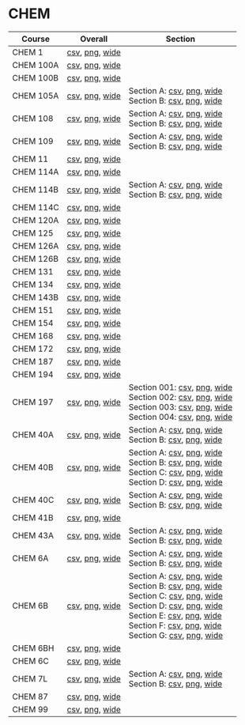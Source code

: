 # CHEM

| Course | Overall | Section |
| ------ | ------- | ------- |
| CHEM 1 | [csv](https://github.com/UCSD-Historical-Enrollment-Data/2023Winter/blob/main/overall/CHEM%201.csv), [png](https://raw.githubusercontent.com/UCSD-Historical-Enrollment-Data/2023Winter/main/plot_overall/CHEM%201.png), [wide](https://raw.githubusercontent.com/UCSD-Historical-Enrollment-Data/2023Winter/main/plot_overall_wide/CHEM%201.png) |  |
| CHEM 100A | [csv](https://github.com/UCSD-Historical-Enrollment-Data/2023Winter/blob/main/overall/CHEM%20100A.csv), [png](https://raw.githubusercontent.com/UCSD-Historical-Enrollment-Data/2023Winter/main/plot_overall/CHEM%20100A.png), [wide](https://raw.githubusercontent.com/UCSD-Historical-Enrollment-Data/2023Winter/main/plot_overall_wide/CHEM%20100A.png) |  |
| CHEM 100B | [csv](https://github.com/UCSD-Historical-Enrollment-Data/2023Winter/blob/main/overall/CHEM%20100B.csv), [png](https://raw.githubusercontent.com/UCSD-Historical-Enrollment-Data/2023Winter/main/plot_overall/CHEM%20100B.png), [wide](https://raw.githubusercontent.com/UCSD-Historical-Enrollment-Data/2023Winter/main/plot_overall_wide/CHEM%20100B.png) |  |
| CHEM 105A | [csv](https://github.com/UCSD-Historical-Enrollment-Data/2023Winter/blob/main/overall/CHEM%20105A.csv), [png](https://raw.githubusercontent.com/UCSD-Historical-Enrollment-Data/2023Winter/main/plot_overall/CHEM%20105A.png), [wide](https://raw.githubusercontent.com/UCSD-Historical-Enrollment-Data/2023Winter/main/plot_overall_wide/CHEM%20105A.png) | Section A: [csv](https://github.com/UCSD-Historical-Enrollment-Data/2023Winter/blob/main/section/CHEM%20105A_A.csv), [png](https://raw.githubusercontent.com/UCSD-Historical-Enrollment-Data/2023Winter/main/plot_section/CHEM%20105A_A.png), [wide](https://raw.githubusercontent.com/UCSD-Historical-Enrollment-Data/2023Winter/main/plot_section_wide/CHEM%20105A_A.png)<br>Section B: [csv](https://github.com/UCSD-Historical-Enrollment-Data/2023Winter/blob/main/section/CHEM%20105A_B.csv), [png](https://raw.githubusercontent.com/UCSD-Historical-Enrollment-Data/2023Winter/main/plot_section/CHEM%20105A_B.png), [wide](https://raw.githubusercontent.com/UCSD-Historical-Enrollment-Data/2023Winter/main/plot_section_wide/CHEM%20105A_B.png) |
| CHEM 108 | [csv](https://github.com/UCSD-Historical-Enrollment-Data/2023Winter/blob/main/overall/CHEM%20108.csv), [png](https://raw.githubusercontent.com/UCSD-Historical-Enrollment-Data/2023Winter/main/plot_overall/CHEM%20108.png), [wide](https://raw.githubusercontent.com/UCSD-Historical-Enrollment-Data/2023Winter/main/plot_overall_wide/CHEM%20108.png) | Section A: [csv](https://github.com/UCSD-Historical-Enrollment-Data/2023Winter/blob/main/section/CHEM%20108_A.csv), [png](https://raw.githubusercontent.com/UCSD-Historical-Enrollment-Data/2023Winter/main/plot_section/CHEM%20108_A.png), [wide](https://raw.githubusercontent.com/UCSD-Historical-Enrollment-Data/2023Winter/main/plot_section_wide/CHEM%20108_A.png)<br>Section B: [csv](https://github.com/UCSD-Historical-Enrollment-Data/2023Winter/blob/main/section/CHEM%20108_B.csv), [png](https://raw.githubusercontent.com/UCSD-Historical-Enrollment-Data/2023Winter/main/plot_section/CHEM%20108_B.png), [wide](https://raw.githubusercontent.com/UCSD-Historical-Enrollment-Data/2023Winter/main/plot_section_wide/CHEM%20108_B.png) |
| CHEM 109 | [csv](https://github.com/UCSD-Historical-Enrollment-Data/2023Winter/blob/main/overall/CHEM%20109.csv), [png](https://raw.githubusercontent.com/UCSD-Historical-Enrollment-Data/2023Winter/main/plot_overall/CHEM%20109.png), [wide](https://raw.githubusercontent.com/UCSD-Historical-Enrollment-Data/2023Winter/main/plot_overall_wide/CHEM%20109.png) | Section A: [csv](https://github.com/UCSD-Historical-Enrollment-Data/2023Winter/blob/main/section/CHEM%20109_A.csv), [png](https://raw.githubusercontent.com/UCSD-Historical-Enrollment-Data/2023Winter/main/plot_section/CHEM%20109_A.png), [wide](https://raw.githubusercontent.com/UCSD-Historical-Enrollment-Data/2023Winter/main/plot_section_wide/CHEM%20109_A.png)<br>Section B: [csv](https://github.com/UCSD-Historical-Enrollment-Data/2023Winter/blob/main/section/CHEM%20109_B.csv), [png](https://raw.githubusercontent.com/UCSD-Historical-Enrollment-Data/2023Winter/main/plot_section/CHEM%20109_B.png), [wide](https://raw.githubusercontent.com/UCSD-Historical-Enrollment-Data/2023Winter/main/plot_section_wide/CHEM%20109_B.png) |
| CHEM 11 | [csv](https://github.com/UCSD-Historical-Enrollment-Data/2023Winter/blob/main/overall/CHEM%2011.csv), [png](https://raw.githubusercontent.com/UCSD-Historical-Enrollment-Data/2023Winter/main/plot_overall/CHEM%2011.png), [wide](https://raw.githubusercontent.com/UCSD-Historical-Enrollment-Data/2023Winter/main/plot_overall_wide/CHEM%2011.png) |  |
| CHEM 114A | [csv](https://github.com/UCSD-Historical-Enrollment-Data/2023Winter/blob/main/overall/CHEM%20114A.csv), [png](https://raw.githubusercontent.com/UCSD-Historical-Enrollment-Data/2023Winter/main/plot_overall/CHEM%20114A.png), [wide](https://raw.githubusercontent.com/UCSD-Historical-Enrollment-Data/2023Winter/main/plot_overall_wide/CHEM%20114A.png) |  |
| CHEM 114B | [csv](https://github.com/UCSD-Historical-Enrollment-Data/2023Winter/blob/main/overall/CHEM%20114B.csv), [png](https://raw.githubusercontent.com/UCSD-Historical-Enrollment-Data/2023Winter/main/plot_overall/CHEM%20114B.png), [wide](https://raw.githubusercontent.com/UCSD-Historical-Enrollment-Data/2023Winter/main/plot_overall_wide/CHEM%20114B.png) | Section A: [csv](https://github.com/UCSD-Historical-Enrollment-Data/2023Winter/blob/main/section/CHEM%20114B_A.csv), [png](https://raw.githubusercontent.com/UCSD-Historical-Enrollment-Data/2023Winter/main/plot_section/CHEM%20114B_A.png), [wide](https://raw.githubusercontent.com/UCSD-Historical-Enrollment-Data/2023Winter/main/plot_section_wide/CHEM%20114B_A.png)<br>Section B: [csv](https://github.com/UCSD-Historical-Enrollment-Data/2023Winter/blob/main/section/CHEM%20114B_B.csv), [png](https://raw.githubusercontent.com/UCSD-Historical-Enrollment-Data/2023Winter/main/plot_section/CHEM%20114B_B.png), [wide](https://raw.githubusercontent.com/UCSD-Historical-Enrollment-Data/2023Winter/main/plot_section_wide/CHEM%20114B_B.png) |
| CHEM 114C | [csv](https://github.com/UCSD-Historical-Enrollment-Data/2023Winter/blob/main/overall/CHEM%20114C.csv), [png](https://raw.githubusercontent.com/UCSD-Historical-Enrollment-Data/2023Winter/main/plot_overall/CHEM%20114C.png), [wide](https://raw.githubusercontent.com/UCSD-Historical-Enrollment-Data/2023Winter/main/plot_overall_wide/CHEM%20114C.png) |  |
| CHEM 120A | [csv](https://github.com/UCSD-Historical-Enrollment-Data/2023Winter/blob/main/overall/CHEM%20120A.csv), [png](https://raw.githubusercontent.com/UCSD-Historical-Enrollment-Data/2023Winter/main/plot_overall/CHEM%20120A.png), [wide](https://raw.githubusercontent.com/UCSD-Historical-Enrollment-Data/2023Winter/main/plot_overall_wide/CHEM%20120A.png) |  |
| CHEM 125 | [csv](https://github.com/UCSD-Historical-Enrollment-Data/2023Winter/blob/main/overall/CHEM%20125.csv), [png](https://raw.githubusercontent.com/UCSD-Historical-Enrollment-Data/2023Winter/main/plot_overall/CHEM%20125.png), [wide](https://raw.githubusercontent.com/UCSD-Historical-Enrollment-Data/2023Winter/main/plot_overall_wide/CHEM%20125.png) |  |
| CHEM 126A | [csv](https://github.com/UCSD-Historical-Enrollment-Data/2023Winter/blob/main/overall/CHEM%20126A.csv), [png](https://raw.githubusercontent.com/UCSD-Historical-Enrollment-Data/2023Winter/main/plot_overall/CHEM%20126A.png), [wide](https://raw.githubusercontent.com/UCSD-Historical-Enrollment-Data/2023Winter/main/plot_overall_wide/CHEM%20126A.png) |  |
| CHEM 126B | [csv](https://github.com/UCSD-Historical-Enrollment-Data/2023Winter/blob/main/overall/CHEM%20126B.csv), [png](https://raw.githubusercontent.com/UCSD-Historical-Enrollment-Data/2023Winter/main/plot_overall/CHEM%20126B.png), [wide](https://raw.githubusercontent.com/UCSD-Historical-Enrollment-Data/2023Winter/main/plot_overall_wide/CHEM%20126B.png) |  |
| CHEM 131 | [csv](https://github.com/UCSD-Historical-Enrollment-Data/2023Winter/blob/main/overall/CHEM%20131.csv), [png](https://raw.githubusercontent.com/UCSD-Historical-Enrollment-Data/2023Winter/main/plot_overall/CHEM%20131.png), [wide](https://raw.githubusercontent.com/UCSD-Historical-Enrollment-Data/2023Winter/main/plot_overall_wide/CHEM%20131.png) |  |
| CHEM 134 | [csv](https://github.com/UCSD-Historical-Enrollment-Data/2023Winter/blob/main/overall/CHEM%20134.csv), [png](https://raw.githubusercontent.com/UCSD-Historical-Enrollment-Data/2023Winter/main/plot_overall/CHEM%20134.png), [wide](https://raw.githubusercontent.com/UCSD-Historical-Enrollment-Data/2023Winter/main/plot_overall_wide/CHEM%20134.png) |  |
| CHEM 143B | [csv](https://github.com/UCSD-Historical-Enrollment-Data/2023Winter/blob/main/overall/CHEM%20143B.csv), [png](https://raw.githubusercontent.com/UCSD-Historical-Enrollment-Data/2023Winter/main/plot_overall/CHEM%20143B.png), [wide](https://raw.githubusercontent.com/UCSD-Historical-Enrollment-Data/2023Winter/main/plot_overall_wide/CHEM%20143B.png) |  |
| CHEM 151 | [csv](https://github.com/UCSD-Historical-Enrollment-Data/2023Winter/blob/main/overall/CHEM%20151.csv), [png](https://raw.githubusercontent.com/UCSD-Historical-Enrollment-Data/2023Winter/main/plot_overall/CHEM%20151.png), [wide](https://raw.githubusercontent.com/UCSD-Historical-Enrollment-Data/2023Winter/main/plot_overall_wide/CHEM%20151.png) |  |
| CHEM 154 | [csv](https://github.com/UCSD-Historical-Enrollment-Data/2023Winter/blob/main/overall/CHEM%20154.csv), [png](https://raw.githubusercontent.com/UCSD-Historical-Enrollment-Data/2023Winter/main/plot_overall/CHEM%20154.png), [wide](https://raw.githubusercontent.com/UCSD-Historical-Enrollment-Data/2023Winter/main/plot_overall_wide/CHEM%20154.png) |  |
| CHEM 168 | [csv](https://github.com/UCSD-Historical-Enrollment-Data/2023Winter/blob/main/overall/CHEM%20168.csv), [png](https://raw.githubusercontent.com/UCSD-Historical-Enrollment-Data/2023Winter/main/plot_overall/CHEM%20168.png), [wide](https://raw.githubusercontent.com/UCSD-Historical-Enrollment-Data/2023Winter/main/plot_overall_wide/CHEM%20168.png) |  |
| CHEM 172 | [csv](https://github.com/UCSD-Historical-Enrollment-Data/2023Winter/blob/main/overall/CHEM%20172.csv), [png](https://raw.githubusercontent.com/UCSD-Historical-Enrollment-Data/2023Winter/main/plot_overall/CHEM%20172.png), [wide](https://raw.githubusercontent.com/UCSD-Historical-Enrollment-Data/2023Winter/main/plot_overall_wide/CHEM%20172.png) |  |
| CHEM 187 | [csv](https://github.com/UCSD-Historical-Enrollment-Data/2023Winter/blob/main/overall/CHEM%20187.csv), [png](https://raw.githubusercontent.com/UCSD-Historical-Enrollment-Data/2023Winter/main/plot_overall/CHEM%20187.png), [wide](https://raw.githubusercontent.com/UCSD-Historical-Enrollment-Data/2023Winter/main/plot_overall_wide/CHEM%20187.png) |  |
| CHEM 194 | [csv](https://github.com/UCSD-Historical-Enrollment-Data/2023Winter/blob/main/overall/CHEM%20194.csv), [png](https://raw.githubusercontent.com/UCSD-Historical-Enrollment-Data/2023Winter/main/plot_overall/CHEM%20194.png), [wide](https://raw.githubusercontent.com/UCSD-Historical-Enrollment-Data/2023Winter/main/plot_overall_wide/CHEM%20194.png) |  |
| CHEM 197 | [csv](https://github.com/UCSD-Historical-Enrollment-Data/2023Winter/blob/main/overall/CHEM%20197.csv), [png](https://raw.githubusercontent.com/UCSD-Historical-Enrollment-Data/2023Winter/main/plot_overall/CHEM%20197.png), [wide](https://raw.githubusercontent.com/UCSD-Historical-Enrollment-Data/2023Winter/main/plot_overall_wide/CHEM%20197.png) | Section 001: [csv](https://github.com/UCSD-Historical-Enrollment-Data/2023Winter/blob/main/section/CHEM%20197_001.csv), [png](https://raw.githubusercontent.com/UCSD-Historical-Enrollment-Data/2023Winter/main/plot_section/CHEM%20197_001.png), [wide](https://raw.githubusercontent.com/UCSD-Historical-Enrollment-Data/2023Winter/main/plot_section_wide/CHEM%20197_001.png)<br>Section 002: [csv](https://github.com/UCSD-Historical-Enrollment-Data/2023Winter/blob/main/section/CHEM%20197_002.csv), [png](https://raw.githubusercontent.com/UCSD-Historical-Enrollment-Data/2023Winter/main/plot_section/CHEM%20197_002.png), [wide](https://raw.githubusercontent.com/UCSD-Historical-Enrollment-Data/2023Winter/main/plot_section_wide/CHEM%20197_002.png)<br>Section 003: [csv](https://github.com/UCSD-Historical-Enrollment-Data/2023Winter/blob/main/section/CHEM%20197_003.csv), [png](https://raw.githubusercontent.com/UCSD-Historical-Enrollment-Data/2023Winter/main/plot_section/CHEM%20197_003.png), [wide](https://raw.githubusercontent.com/UCSD-Historical-Enrollment-Data/2023Winter/main/plot_section_wide/CHEM%20197_003.png)<br>Section 004: [csv](https://github.com/UCSD-Historical-Enrollment-Data/2023Winter/blob/main/section/CHEM%20197_004.csv), [png](https://raw.githubusercontent.com/UCSD-Historical-Enrollment-Data/2023Winter/main/plot_section/CHEM%20197_004.png), [wide](https://raw.githubusercontent.com/UCSD-Historical-Enrollment-Data/2023Winter/main/plot_section_wide/CHEM%20197_004.png) |
| CHEM 40A | [csv](https://github.com/UCSD-Historical-Enrollment-Data/2023Winter/blob/main/overall/CHEM%2040A.csv), [png](https://raw.githubusercontent.com/UCSD-Historical-Enrollment-Data/2023Winter/main/plot_overall/CHEM%2040A.png), [wide](https://raw.githubusercontent.com/UCSD-Historical-Enrollment-Data/2023Winter/main/plot_overall_wide/CHEM%2040A.png) | Section A: [csv](https://github.com/UCSD-Historical-Enrollment-Data/2023Winter/blob/main/section/CHEM%2040A_A.csv), [png](https://raw.githubusercontent.com/UCSD-Historical-Enrollment-Data/2023Winter/main/plot_section/CHEM%2040A_A.png), [wide](https://raw.githubusercontent.com/UCSD-Historical-Enrollment-Data/2023Winter/main/plot_section_wide/CHEM%2040A_A.png)<br>Section B: [csv](https://github.com/UCSD-Historical-Enrollment-Data/2023Winter/blob/main/section/CHEM%2040A_B.csv), [png](https://raw.githubusercontent.com/UCSD-Historical-Enrollment-Data/2023Winter/main/plot_section/CHEM%2040A_B.png), [wide](https://raw.githubusercontent.com/UCSD-Historical-Enrollment-Data/2023Winter/main/plot_section_wide/CHEM%2040A_B.png) |
| CHEM 40B | [csv](https://github.com/UCSD-Historical-Enrollment-Data/2023Winter/blob/main/overall/CHEM%2040B.csv), [png](https://raw.githubusercontent.com/UCSD-Historical-Enrollment-Data/2023Winter/main/plot_overall/CHEM%2040B.png), [wide](https://raw.githubusercontent.com/UCSD-Historical-Enrollment-Data/2023Winter/main/plot_overall_wide/CHEM%2040B.png) | Section A: [csv](https://github.com/UCSD-Historical-Enrollment-Data/2023Winter/blob/main/section/CHEM%2040B_A.csv), [png](https://raw.githubusercontent.com/UCSD-Historical-Enrollment-Data/2023Winter/main/plot_section/CHEM%2040B_A.png), [wide](https://raw.githubusercontent.com/UCSD-Historical-Enrollment-Data/2023Winter/main/plot_section_wide/CHEM%2040B_A.png)<br>Section B: [csv](https://github.com/UCSD-Historical-Enrollment-Data/2023Winter/blob/main/section/CHEM%2040B_B.csv), [png](https://raw.githubusercontent.com/UCSD-Historical-Enrollment-Data/2023Winter/main/plot_section/CHEM%2040B_B.png), [wide](https://raw.githubusercontent.com/UCSD-Historical-Enrollment-Data/2023Winter/main/plot_section_wide/CHEM%2040B_B.png)<br>Section C: [csv](https://github.com/UCSD-Historical-Enrollment-Data/2023Winter/blob/main/section/CHEM%2040B_C.csv), [png](https://raw.githubusercontent.com/UCSD-Historical-Enrollment-Data/2023Winter/main/plot_section/CHEM%2040B_C.png), [wide](https://raw.githubusercontent.com/UCSD-Historical-Enrollment-Data/2023Winter/main/plot_section_wide/CHEM%2040B_C.png)<br>Section D: [csv](https://github.com/UCSD-Historical-Enrollment-Data/2023Winter/blob/main/section/CHEM%2040B_D.csv), [png](https://raw.githubusercontent.com/UCSD-Historical-Enrollment-Data/2023Winter/main/plot_section/CHEM%2040B_D.png), [wide](https://raw.githubusercontent.com/UCSD-Historical-Enrollment-Data/2023Winter/main/plot_section_wide/CHEM%2040B_D.png) |
| CHEM 40C | [csv](https://github.com/UCSD-Historical-Enrollment-Data/2023Winter/blob/main/overall/CHEM%2040C.csv), [png](https://raw.githubusercontent.com/UCSD-Historical-Enrollment-Data/2023Winter/main/plot_overall/CHEM%2040C.png), [wide](https://raw.githubusercontent.com/UCSD-Historical-Enrollment-Data/2023Winter/main/plot_overall_wide/CHEM%2040C.png) | Section A: [csv](https://github.com/UCSD-Historical-Enrollment-Data/2023Winter/blob/main/section/CHEM%2040C_A.csv), [png](https://raw.githubusercontent.com/UCSD-Historical-Enrollment-Data/2023Winter/main/plot_section/CHEM%2040C_A.png), [wide](https://raw.githubusercontent.com/UCSD-Historical-Enrollment-Data/2023Winter/main/plot_section_wide/CHEM%2040C_A.png)<br>Section B: [csv](https://github.com/UCSD-Historical-Enrollment-Data/2023Winter/blob/main/section/CHEM%2040C_B.csv), [png](https://raw.githubusercontent.com/UCSD-Historical-Enrollment-Data/2023Winter/main/plot_section/CHEM%2040C_B.png), [wide](https://raw.githubusercontent.com/UCSD-Historical-Enrollment-Data/2023Winter/main/plot_section_wide/CHEM%2040C_B.png) |
| CHEM 41B | [csv](https://github.com/UCSD-Historical-Enrollment-Data/2023Winter/blob/main/overall/CHEM%2041B.csv), [png](https://raw.githubusercontent.com/UCSD-Historical-Enrollment-Data/2023Winter/main/plot_overall/CHEM%2041B.png), [wide](https://raw.githubusercontent.com/UCSD-Historical-Enrollment-Data/2023Winter/main/plot_overall_wide/CHEM%2041B.png) |  |
| CHEM 43A | [csv](https://github.com/UCSD-Historical-Enrollment-Data/2023Winter/blob/main/overall/CHEM%2043A.csv), [png](https://raw.githubusercontent.com/UCSD-Historical-Enrollment-Data/2023Winter/main/plot_overall/CHEM%2043A.png), [wide](https://raw.githubusercontent.com/UCSD-Historical-Enrollment-Data/2023Winter/main/plot_overall_wide/CHEM%2043A.png) | Section A: [csv](https://github.com/UCSD-Historical-Enrollment-Data/2023Winter/blob/main/section/CHEM%2043A_A.csv), [png](https://raw.githubusercontent.com/UCSD-Historical-Enrollment-Data/2023Winter/main/plot_section/CHEM%2043A_A.png), [wide](https://raw.githubusercontent.com/UCSD-Historical-Enrollment-Data/2023Winter/main/plot_section_wide/CHEM%2043A_A.png)<br>Section B: [csv](https://github.com/UCSD-Historical-Enrollment-Data/2023Winter/blob/main/section/CHEM%2043A_B.csv), [png](https://raw.githubusercontent.com/UCSD-Historical-Enrollment-Data/2023Winter/main/plot_section/CHEM%2043A_B.png), [wide](https://raw.githubusercontent.com/UCSD-Historical-Enrollment-Data/2023Winter/main/plot_section_wide/CHEM%2043A_B.png) |
| CHEM 6A | [csv](https://github.com/UCSD-Historical-Enrollment-Data/2023Winter/blob/main/overall/CHEM%206A.csv), [png](https://raw.githubusercontent.com/UCSD-Historical-Enrollment-Data/2023Winter/main/plot_overall/CHEM%206A.png), [wide](https://raw.githubusercontent.com/UCSD-Historical-Enrollment-Data/2023Winter/main/plot_overall_wide/CHEM%206A.png) | Section A: [csv](https://github.com/UCSD-Historical-Enrollment-Data/2023Winter/blob/main/section/CHEM%206A_A.csv), [png](https://raw.githubusercontent.com/UCSD-Historical-Enrollment-Data/2023Winter/main/plot_section/CHEM%206A_A.png), [wide](https://raw.githubusercontent.com/UCSD-Historical-Enrollment-Data/2023Winter/main/plot_section_wide/CHEM%206A_A.png)<br>Section B: [csv](https://github.com/UCSD-Historical-Enrollment-Data/2023Winter/blob/main/section/CHEM%206A_B.csv), [png](https://raw.githubusercontent.com/UCSD-Historical-Enrollment-Data/2023Winter/main/plot_section/CHEM%206A_B.png), [wide](https://raw.githubusercontent.com/UCSD-Historical-Enrollment-Data/2023Winter/main/plot_section_wide/CHEM%206A_B.png) |
| CHEM 6B | [csv](https://github.com/UCSD-Historical-Enrollment-Data/2023Winter/blob/main/overall/CHEM%206B.csv), [png](https://raw.githubusercontent.com/UCSD-Historical-Enrollment-Data/2023Winter/main/plot_overall/CHEM%206B.png), [wide](https://raw.githubusercontent.com/UCSD-Historical-Enrollment-Data/2023Winter/main/plot_overall_wide/CHEM%206B.png) | Section A: [csv](https://github.com/UCSD-Historical-Enrollment-Data/2023Winter/blob/main/section/CHEM%206B_A.csv), [png](https://raw.githubusercontent.com/UCSD-Historical-Enrollment-Data/2023Winter/main/plot_section/CHEM%206B_A.png), [wide](https://raw.githubusercontent.com/UCSD-Historical-Enrollment-Data/2023Winter/main/plot_section_wide/CHEM%206B_A.png)<br>Section B: [csv](https://github.com/UCSD-Historical-Enrollment-Data/2023Winter/blob/main/section/CHEM%206B_B.csv), [png](https://raw.githubusercontent.com/UCSD-Historical-Enrollment-Data/2023Winter/main/plot_section/CHEM%206B_B.png), [wide](https://raw.githubusercontent.com/UCSD-Historical-Enrollment-Data/2023Winter/main/plot_section_wide/CHEM%206B_B.png)<br>Section C: [csv](https://github.com/UCSD-Historical-Enrollment-Data/2023Winter/blob/main/section/CHEM%206B_C.csv), [png](https://raw.githubusercontent.com/UCSD-Historical-Enrollment-Data/2023Winter/main/plot_section/CHEM%206B_C.png), [wide](https://raw.githubusercontent.com/UCSD-Historical-Enrollment-Data/2023Winter/main/plot_section_wide/CHEM%206B_C.png)<br>Section D: [csv](https://github.com/UCSD-Historical-Enrollment-Data/2023Winter/blob/main/section/CHEM%206B_D.csv), [png](https://raw.githubusercontent.com/UCSD-Historical-Enrollment-Data/2023Winter/main/plot_section/CHEM%206B_D.png), [wide](https://raw.githubusercontent.com/UCSD-Historical-Enrollment-Data/2023Winter/main/plot_section_wide/CHEM%206B_D.png)<br>Section E: [csv](https://github.com/UCSD-Historical-Enrollment-Data/2023Winter/blob/main/section/CHEM%206B_E.csv), [png](https://raw.githubusercontent.com/UCSD-Historical-Enrollment-Data/2023Winter/main/plot_section/CHEM%206B_E.png), [wide](https://raw.githubusercontent.com/UCSD-Historical-Enrollment-Data/2023Winter/main/plot_section_wide/CHEM%206B_E.png)<br>Section F: [csv](https://github.com/UCSD-Historical-Enrollment-Data/2023Winter/blob/main/section/CHEM%206B_F.csv), [png](https://raw.githubusercontent.com/UCSD-Historical-Enrollment-Data/2023Winter/main/plot_section/CHEM%206B_F.png), [wide](https://raw.githubusercontent.com/UCSD-Historical-Enrollment-Data/2023Winter/main/plot_section_wide/CHEM%206B_F.png)<br>Section G: [csv](https://github.com/UCSD-Historical-Enrollment-Data/2023Winter/blob/main/section/CHEM%206B_G.csv), [png](https://raw.githubusercontent.com/UCSD-Historical-Enrollment-Data/2023Winter/main/plot_section/CHEM%206B_G.png), [wide](https://raw.githubusercontent.com/UCSD-Historical-Enrollment-Data/2023Winter/main/plot_section_wide/CHEM%206B_G.png) |
| CHEM 6BH | [csv](https://github.com/UCSD-Historical-Enrollment-Data/2023Winter/blob/main/overall/CHEM%206BH.csv), [png](https://raw.githubusercontent.com/UCSD-Historical-Enrollment-Data/2023Winter/main/plot_overall/CHEM%206BH.png), [wide](https://raw.githubusercontent.com/UCSD-Historical-Enrollment-Data/2023Winter/main/plot_overall_wide/CHEM%206BH.png) |  |
| CHEM 6C | [csv](https://github.com/UCSD-Historical-Enrollment-Data/2023Winter/blob/main/overall/CHEM%206C.csv), [png](https://raw.githubusercontent.com/UCSD-Historical-Enrollment-Data/2023Winter/main/plot_overall/CHEM%206C.png), [wide](https://raw.githubusercontent.com/UCSD-Historical-Enrollment-Data/2023Winter/main/plot_overall_wide/CHEM%206C.png) |  |
| CHEM 7L | [csv](https://github.com/UCSD-Historical-Enrollment-Data/2023Winter/blob/main/overall/CHEM%207L.csv), [png](https://raw.githubusercontent.com/UCSD-Historical-Enrollment-Data/2023Winter/main/plot_overall/CHEM%207L.png), [wide](https://raw.githubusercontent.com/UCSD-Historical-Enrollment-Data/2023Winter/main/plot_overall_wide/CHEM%207L.png) | Section A: [csv](https://github.com/UCSD-Historical-Enrollment-Data/2023Winter/blob/main/section/CHEM%207L_A.csv), [png](https://raw.githubusercontent.com/UCSD-Historical-Enrollment-Data/2023Winter/main/plot_section/CHEM%207L_A.png), [wide](https://raw.githubusercontent.com/UCSD-Historical-Enrollment-Data/2023Winter/main/plot_section_wide/CHEM%207L_A.png)<br>Section B: [csv](https://github.com/UCSD-Historical-Enrollment-Data/2023Winter/blob/main/section/CHEM%207L_B.csv), [png](https://raw.githubusercontent.com/UCSD-Historical-Enrollment-Data/2023Winter/main/plot_section/CHEM%207L_B.png), [wide](https://raw.githubusercontent.com/UCSD-Historical-Enrollment-Data/2023Winter/main/plot_section_wide/CHEM%207L_B.png) |
| CHEM 87 | [csv](https://github.com/UCSD-Historical-Enrollment-Data/2023Winter/blob/main/overall/CHEM%2087.csv), [png](https://raw.githubusercontent.com/UCSD-Historical-Enrollment-Data/2023Winter/main/plot_overall/CHEM%2087.png), [wide](https://raw.githubusercontent.com/UCSD-Historical-Enrollment-Data/2023Winter/main/plot_overall_wide/CHEM%2087.png) |  |
| CHEM 99 | [csv](https://github.com/UCSD-Historical-Enrollment-Data/2023Winter/blob/main/overall/CHEM%2099.csv), [png](https://raw.githubusercontent.com/UCSD-Historical-Enrollment-Data/2023Winter/main/plot_overall/CHEM%2099.png), [wide](https://raw.githubusercontent.com/UCSD-Historical-Enrollment-Data/2023Winter/main/plot_overall_wide/CHEM%2099.png) |  |
